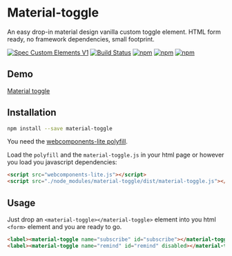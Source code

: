 # Material-toggle
An easy drop-in material design vanilla custom toggle element. HTML form ready, no framework dependencies, small footprint.

[![Spec Custom Elements V1](https://img.shields.io/badge/spec-custom%20elements%20v1-F52757.svg?style=flat-square)](https://www.w3.org/TR/custom-elements/)
[![Build Status](https://img.shields.io/travis/nuclei/material-toggle/master.svg?style=flat-square)](https://travis-ci.org/nuclei/material-toggle) [![npm](https://img.shields.io/npm/v/material-toggle.svg?style=flat-square)](https://www.npmjs.com/package/material-toggle) [![npm](https://img.shields.io/npm/dt/material-toggle.svg?style=flat-square)](https://www.npmjs.com/package/material-toggle) [![npm](https://img.shields.io/npm/l/material-toggle.svg?style=flat-square)](https://github.com/nuclei/material-toggle/blob/master/LICENSE)

## Demo
[Material toggle](https://nuclei.github.io/material-toggle/index.html)


<!---
```
<custom-element-demo>
  <template>
    <script src="docs/custom-elements.min.js"></script>
    <script src="docs/shadydom.min.js"></script>
    <script src="docs/shadycss.min.js"></script>
    <script src="docs/material-toggle.js"></script>
    <style>
      .test-elements{
        margin: 30px;
        font-family: sans-serif;
      }
      material-toggle{
        padding-right: 10px;
      }
    </style>
    <div class="test-elements">
      <material-toggle name="subscribe" id="subscribe">Subscribe</material-toggle>
      <label><material-toggle name="remind" id="remind" disabled=""></material-toggle>Remind</label>
    </div>
  </template>
</custom-element-demo>
```
-->

## Installation
```bash
npm install --save material-toggle
```

You need the [webcomponents-lite polyfill](https://github.com/webcomponents/webcomponentsjs).

Load the `polyfill` and the `material-toggle.js` in your html page or however you load you javascript dependencies:
```html
<script src="webcomponents-lite.js"></script>
<script src="./node_modules/material-toggle/dist/material-toggle.js"></script>
```

## Usage
Just drop an `<material-toggle></material-toggle>` element into you html `<form>` element and you are ready to go.

```html
<label><material-toggle name="subscribe" id="subscribe"></material-toggle>Subscribe</label>
<label><material-toggle name="remind" id="remind" disabled></material-toggle>Remind</label>
```
